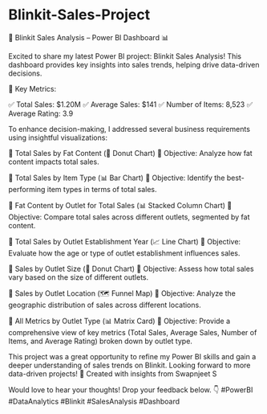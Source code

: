 # Blinkit-Sales-Project

🚀 Blinkit Sales Analysis – Power BI Dashboard 📊

Excited to share my latest Power BI project: Blinkit Sales Analysis! This dashboard provides key insights into sales trends, helping drive data-driven decisions.

🔹 Key Metrics:

✅ Total Sales: $1.20M
✅ Average Sales: $141
✅ Number of Items: 8,523
✅ Average Rating: 3.9

To enhance decision-making, I addressed several business requirements using insightful visualizations:

🔸 Total Sales by Fat Content (🍩 Donut Chart)
📌 Objective: Analyze how fat content impacts total sales.

🔸 Total Sales by Item Type (📊 Bar Chart)
📌 Objective: Identify the best-performing item types in terms of total sales.

🔸 Fat Content by Outlet for Total Sales (📊 Stacked Column Chart)
📌 Objective: Compare total sales across different outlets, segmented by fat content.

🔸 Total Sales by Outlet Establishment Year (📈 Line Chart)
📌 Objective: Evaluate how the age or type of outlet establishment influences sales.

🔸 Sales by Outlet Size (🍩 Donut Chart)
📌 Objective: Assess how total sales vary based on the size of different outlets.

🔸 Sales by Outlet Location (🗺️ Funnel Map)
📌 Objective: Analyze the geographic distribution of sales across different locations.

🔸 All Metrics by Outlet Type (📊 Matrix Card)
📌 Objective: Provide a comprehensive view of key metrics (Total Sales, Average Sales, Number of Items, and Average Rating) broken down by outlet type.

This project was a great opportunity to refine my Power BI skills and gain a deeper understanding of sales trends on Blinkit. Looking forward to more data-driven projects! 🚀
Created with insights from Swapnjeet S  

Would love to hear your thoughts! Drop your feedback below. 👇 #PowerBI #DataAnalytics #Blinkit #SalesAnalysis #Dashboard
